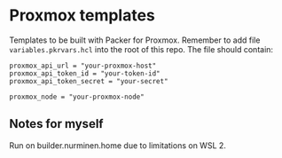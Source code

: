 # Proxmox templates
Templates to be built with Packer for Proxmox. Remember to add file `variables.pkrvars.hcl` into the root of this repo.
The file should contain: 
```text
proxmox_api_url = "your-proxmox-host"
proxmox_api_token_id = "your-token-id"
proxmox_api_token_secret = "your-secret"

proxmox_node = "your-proxmox-node"
```

## Notes for myself
Run on builder.nurminen.home due to limitations on WSL 2.
